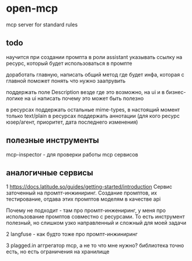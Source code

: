 # open-mcp
mcp server for standard rules


## todo

научится при создании промпта в роли assistant указывать ссылку на ресурс, который будет использоваться в промпте

доработать главную, написать общий метод где будет инфа, которая с главной поможет понять что нужно заапрувить

поддержать поле Description везде где это возможно, на ui и в бизнес-логике
на ui написать почему это может быть полезно

в ресурсах поддержать остальные mime-types, в настоящий момент только text/plain
в ресурсах поддержать аннотации (для кого ресурс юзер/агент, приоритет, дата последнего изменения)


## полезные инструменты
mcp-inspector - для проверки работы mcp сервисов



## аналогичные сервисы

1
https://docs.latitude.so/guides/getting-started/introduction
Сервис заточенный на промпт-инжиниринг. Создание промптов, их тестирование, отдава этих промптов моделям в качестве api

Почему не подходит - там про промпт-инжениринг, у меня про использование промптов совместно с ресурсами.
То есть инструмент полезный, но слишком узко направленный и сложный для моей задачи

2
langfuse - как будто тоже про промпт-инжиниринг

3
plagged.in
аггрегатор mcp, а не то что мне нужно?
библиотека точно есть, но есть ограничения на хранилище